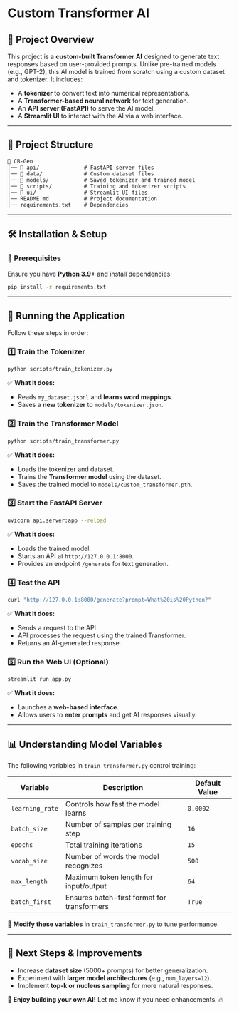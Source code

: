# **Custom Transformer AI**

## **📌 Project Overview**
This project is a **custom-built Transformer AI** designed to generate text responses based on user-provided prompts. Unlike pre-trained models (e.g., GPT-2), this AI model is trained from scratch using a custom dataset and tokenizer. It includes:

- A **tokenizer** to convert text into numerical representations.
- A **Transformer-based neural network** for text generation.
- An **API server (FastAPI)** to serve the AI model.
- A **Streamlit UI** to interact with the AI via a web interface.

---
## **📂 Project Structure**
```
📁 CB-Gen
│── 📁 api/              # FastAPI server files
│── 📁 data/             # Custom dataset files
│── 📁 models/           # Saved tokenizer and trained model
│── 📁 scripts/          # Training and tokenizer scripts
│── 📁 ui/               # Streamlit UI files
│── README.md           # Project documentation
│── requirements.txt    # Dependencies
```

---
## **🛠 Installation & Setup**
### **🔹 Prerequisites**
Ensure you have **Python 3.9+** and install dependencies:
```bash
pip install -r requirements.txt
```

---
## **🚀 Running the Application**
Follow these steps in order:

### **1️⃣ Train the Tokenizer**
```bash
python scripts/train_tokenizer.py
```
✅ **What it does:**
- Reads `my_dataset.jsonl` and **learns word mappings**.
- Saves a **new tokenizer** to `models/tokenizer.json`.

### **2️⃣ Train the Transformer Model**
```bash
python scripts/train_transformer.py
```
✅ **What it does:**
- Loads the tokenizer and dataset.
- Trains the **Transformer model** using the dataset.
- Saves the trained model to `models/custom_transformer.pth`.

### **3️⃣ Start the FastAPI Server**
```bash
uvicorn api.server:app --reload
```
✅ **What it does:**
- Loads the trained model.
- Starts an API at `http://127.0.0.1:8000`.
- Provides an endpoint `/generate` for text generation.

### **4️⃣ Test the API**
```bash
curl "http://127.0.0.1:8000/generate?prompt=What%20is%20Python?"
```
✅ **What it does:**
- Sends a request to the API.
- API processes the request using the trained Transformer.
- Returns an AI-generated response.

### **5️⃣ Run the Web UI (Optional)**
```bash
streamlit run app.py
```
✅ **What it does:**
- Launches a **web-based interface**.
- Allows users to **enter prompts** and get AI responses visually.

---
## **📊 Understanding Model Variables**
The following variables in `train_transformer.py` control training:

| **Variable** | **Description** | **Default Value** |
|-------------|----------------|------------------|
| `learning_rate` | Controls how fast the model learns | `0.0002` |
| `batch_size` | Number of samples per training step | `16` |
| `epochs` | Total training iterations | `15` |
| `vocab_size` | Number of words the model recognizes | `500` |
| `max_length` | Maximum token length for input/output | `64` |
| `batch_first` | Ensures batch-first format for transformers | `True` |

🔹 **Modify these variables** in `train_transformer.py` to tune performance.

---
## **🎯 Next Steps & Improvements**
- Increase **dataset size** (5000+ prompts) for better generalization.
- Experiment with **larger model architectures** (e.g., `num_layers=12`).
- Implement **top-k or nucleus sampling** for more natural responses.

🚀 **Enjoy building your own AI!** Let me know if you need enhancements. 🔥

